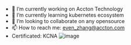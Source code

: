 
- 🔭 I’m currently working on Accton Technology
- 🌱 I’m currently learning kubernetes ecosystem
- 👯 I’m looking to collaborate on any opensource
- 📫 How to reach me: even_zhang@accton.com
- Certificated: KCNA ![image](https://training.linuxfoundation.org/wp-content/uploads/2021/09/KCNA-Logo-100x100.png)

